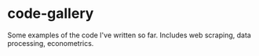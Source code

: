# code-gallery
Some examples of the code I've written so far. Includes web scraping, data processing, econometrics.
